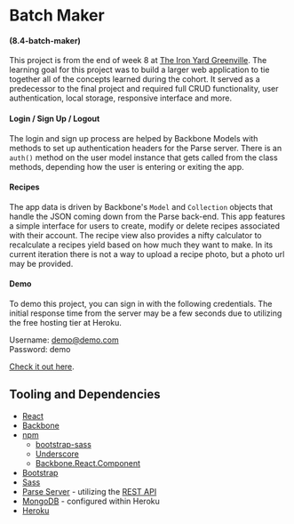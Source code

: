 # Batch Maker
#### (8.4-batch-maker)

This project is from the end of week 8 at [The Iron Yard Greenville](https://theironyard.com). The learning goal for this project was to build a larger web application to tie together all of the concepts learned during the cohort. It served as a predecessor to the final project and required full CRUD functionality, user authentication, local storage, responsive interface and more.

#### Login / Sign Up / Logout
The login and sign up process are helped by Backbone Models with methods to set up authentication headers for the Parse server. There is an `auth()` method on the user model instance that gets called from the class methods, depending how the user is entering or exiting the app.

#### Recipes
The app data is driven by Backbone's `Model` and `Collection` objects that handle the JSON coming down from the Parse back-end. This app features a simple interface for users to create, modify or delete recipes associated with their account. The recipe view also provides a nifty calculator to recalculate a recipes yield based on how much they want to make. In its current iteration there is not a way to upload a recipe photo, but a photo url may be provided.

#### Demo
To demo this project, you can sign in with the following credentials. The initial response time from the server may be a few seconds due to utilizing the free hosting tier at Heroku.

Username: demo@demo.com <br />
Password: demo

[Check it out here](https://imarrsh.github.io/7.4-react-majestic-thai/).

## Tooling and Dependencies
+ [React](https://facebook.github.io/react/)
+ [Backbone](http://backbonejs.org/)
+ [npm](https://www.npmjs.com/)
    - [bootstrap-sass](https://github.com/twbs/bootstrap-sass)
    - [Underscore](http://underscorejs.org/)
    - [Backbone.React.Component](https://github.com/magalhas/backbone-react-component)
+ [Bootstrap](http://getbootstrap.com/)
+ [Sass](http://sass-lang.com/)
+ [Parse Server](https://parse.com/) - utilizing the [REST API](http://parseplatform.github.io/docs/rest/guide/)
+ [MongoDB](https://www.mongodb.com/) - configured within Heroku
+ [Heroku](https://www.heroku.com/)

